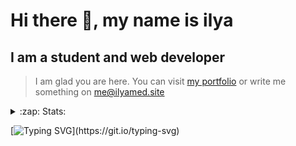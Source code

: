 # Hi there 👋, my name is ilya
## I am a student and web developer
<!-- ![I am a student and web developer](https://i.pinimg.com/originals/b9/ba/44/b9ba446cca2bb06ff1a8d49fd46581ed.jpg) -->

>I am glad you are here. You can visit [my portfolio](https://ilyamed.site/) or write me something on me@ilyamed.site 

<!-- - 🔭 I’m currently working on some pet projects
- 🤔 I’m looking for help with design...
- 🥅 2022 Goals: Find a job
- 💬 Ask me about my favourite movies 
 -->
 
<details>
  <summary>:zap: Stats:</summary>
<p><!-- https://github.com/anmol098/waka-readme-stats -->
  
![Profile Views](https://komarev.com/ghpvc/?username=Terro216&color=blueviolet)

<!--START_SECTION:waka-->
![Code Time](http://img.shields.io/badge/Code%20Time-245%20hrs%2052%20mins-blue)

**🐱 My GitHub Data** 

> 🏆 250 Contributions in the Year 2022
 > 
> 📦 64.1 kB Used in GitHub's Storage 
 > 
> 💼 Opted to Hire
 > 
> 📜 13 Public Repositories 
 > 
> 🔑 2 Private Repositories  
 > 
**I'm a Night 🦉** 

```text
🌞 Morning    37 commits     ██░░░░░░░░░░░░░░░░░░░░░░░   11.11% 
🌆 Daytime    61 commits     ████░░░░░░░░░░░░░░░░░░░░░   18.32% 
🌃 Evening    130 commits    █████████░░░░░░░░░░░░░░░░   39.04% 
🌙 Night      105 commits    ████████░░░░░░░░░░░░░░░░░   31.53%

```


📊 **This Week I Spent My Time On** 

```text
⌚︎ Time Zone: Europe/Moscow

💬 Programming Languages: 
C++                      11 hrs 55 mins      ████████████░░░░░░░░░░░░░   47.76% 
JavaScript               8 hrs 16 mins       ████████░░░░░░░░░░░░░░░░░   33.14% 
SCSS                     3 hrs 16 mins       ███░░░░░░░░░░░░░░░░░░░░░░   13.09% 
Other                    37 mins             ░░░░░░░░░░░░░░░░░░░░░░░░░   2.49% 
Bash                     26 mins             ░░░░░░░░░░░░░░░░░░░░░░░░░   1.75%

🔥 Editors: 
VS Code                  12 hrs 59 mins      █████████████░░░░░░░░░░░░   51.99% 
CLion                    11 hrs 59 mins      ████████████░░░░░░░░░░░░░   48.01%

🐱‍💻 Projects: 
ITLab-Projects-Front     12 hrs 13 mins      ████████████░░░░░░░░░░░░░   48.93% 
siaod                    11 hrs 59 mins      ████████████░░░░░░░░░░░░░   48.01% 
ITLab-Projects           44 mins             ░░░░░░░░░░░░░░░░░░░░░░░░░   2.96% 
express-cors-middleware  1 min               ░░░░░░░░░░░░░░░░░░░░░░░░░   0.09% 
Unknown Project          0 secs              ░░░░░░░░░░░░░░░░░░░░░░░░░   0.01%

```


 Last Updated on 24/04/2022 18:46:07 UTC
<!--END_SECTION:waka-->
  
![GitHub stats](https://github-readme-stats.vercel.app/api?username=Terro216&show_icons=true&theme=darcula)  
</p>
</details>

[![Typing SVG](https://readme-typing-svg.herokuapp.com?color=%23204829&duration=7000&lines=Wake+up%2C+Neo...)](https://git.io/typing-svg)
